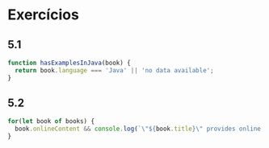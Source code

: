 # Exercícios

## 5.1

```javascript
function hasExamplesInJava(book) {
  return book.language === 'Java' || 'no data available';
}
```

## 5.2

```javascript
for(let book of books) {
  book.onlineContent && console.log(`\"${book.title}\" provides online content.`);
}
```

